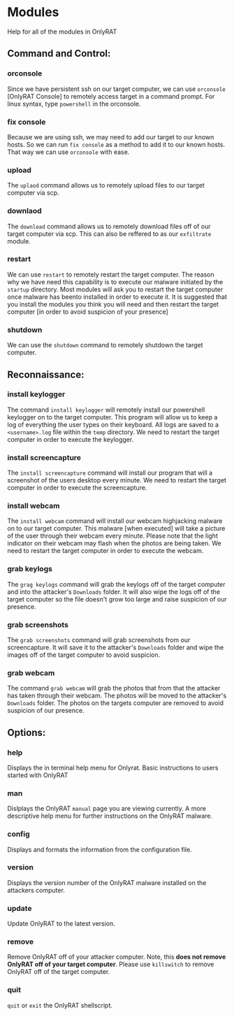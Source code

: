 # Modules
Help for all of the modules in OnlyRAT

## Command and Control:

### orconsole
Since we have persistent ssh on our target computer, we can use `orconsole` [OnlyRAT Console] to remotely access target in a command prompt. For linux syntax, type `powershell` in the orconsole.

### fix console
Because we are using ssh, we may need to add our target to our known hosts. So we can run `fix console` as a method to add it to our known hosts. That way we can use `orconsole` with ease.

### upload
The `uplaod` command allows us to remotely upload files to our target computer via scp.

### downlaod
The `download` command allows us to remotely download files off of our target computer via scp. This can also be reffered to as our `exfiltrate` module.

### restart
We can use `restart` to remotely restart the target computer. The reason why we have need this capability is to execute our malware initiated by the `startup` directory. Most modules will ask you to restart the target computer once malware has beento installed in order to execute it. It is suggested that you install the modules you think you will need and then restart the target computer [in order to avoid suspicion of your presence]

### shutdown
We can use the `shutdown` command to remotely shutdown the target computer.

## Reconnaissance:

### install keylogger
The command `install keylogger` will remotely install our powershell keylogger on to the target computer. This program will allow us to keep a log of everything the user types on their keyboard. All logs are saved to a `<username>.log` file within the `temp` directory. We need to restart the target computer in order to execute the keylogger.

### install screencapture
The `install screencapture` command will install our program that will a screenshot of the users desktop every minute. We need to restart the target computer in order to execute the screencapture.

### install webcam
The `install webcam` command will install our webcam highjacking malware on to our target computer. This malware [when executed] will take a picture of the user through their webcam every minute. Please note that the light indicator on their webcam may flash when the photos are being taken. We need to restart the target computer in order to execute the webcam.

### grab keylogs
The `grag keylogs` command will grab the keylogs off of the target computer and into the attacker's `Downloads` folder. It will also wipe the logs off of the target computer so the file doesn't grow too large and raise suspicion of our presence.

### grab screenshots
The `grab screenshots` command will grab screenshots from our screencapture. It will save it to the attacker's `Downloads` folder and wipe the images off of the target computer to avoid suspicion.

### grab webcam
The command `grab webcam` will grab the photos that from that the attacker has taken through their webcam. The photos will be moved to the attacker's `Downloads` folder. The photos on the targets computer are removed to avoid suspicion of our presence.

## Options:

### help
Displays the in terminal help menu for Onlyrat. Basic instructions to users started with OnlyRAT

### man
Dislplays the OnlyRAT `manual` page you are viewing currently. A more descriptive help menu for further instructions on the OnlyRAT malware.

### config
Displays and formats the information from the configuration file. 

### version
Displays the version number of the OnlyRAT malware installed on the attackers computer.

### update
Update OnlyRAT to the latest version.

### remove
Remove OnlyRAT off of your attacker computer. Note, this **does not remove OnlyRAT off of your target computer**. Please use `killswitch` to remove OnlyRAT off of the target computer.

### quit
`quit` or `exit` the OnlyRAT shellscript.
